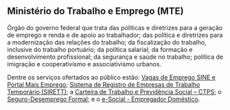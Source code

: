 Ministério do Trabalho e Emprego (MTE)
---

Órgão do governo federal que trata  das políticas e diretrizes para a geração de emprego e renda e de apoio ao trabalhador; das  política e diretrizes para a modernização das relações do trabalho; da fiscalização do trabalho, inclusive do trabalho portuário; da política salarial; da formação e desenvolvimento profissional; da segurança e saúde no trabalho; política de imigração e cooperativismo e associativismo urbanos. 

Dentre os serviços ofertados ao público estão: [Vagas de Emprego SINE e Portal Mais Emprego](/servico/vagas-de-emprego-sine-e-portal-mais-emprego); [Sistema de Registro de Empresas de Trabalho Temporário (SIRETT)](/servico/sistema-de-registro-de-empresas-de-trabalho-temporario-sirett); a [Carteira de Trabalho e Previdência Social – CTPS](/servico/carteira-de-trabalho-e-previdencia-social-ctps); o [Seguro-Desemprego Formal](/servico/seguro-desemprego); e o [e-Social - Empregador Doméstico](/servico/e-social-empregador-domestico).
